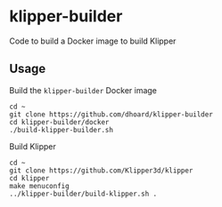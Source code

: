 # klipper-builder

Code to build a Docker image to build Klipper

## Usage

Build the `klipper-builder` Docker image

```
cd ~
git clone https://github.com/dhoard/klipper-builder
cd klipper-builder/docker
./build-klipper-builder.sh
```

Build Klipper

```
cd ~
git clone https://github.com/Klipper3d/klipper
cd klipper
make menuconfig
../klipper-builder/build-klipper.sh .
```
